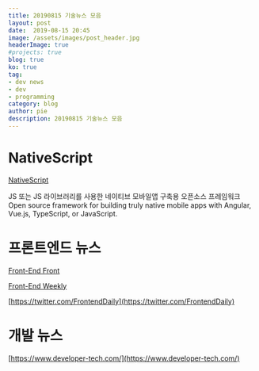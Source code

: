 ```yaml
---
title: 20190815 기술뉴스 모음
layout: post
date:  2019-08-15 20:45
image: /assets/images/post_header.jpg
headerImage: true
#projects: true
blog: true
ko: true
tag:
- dev news
- dev
- programming
category: blog
author: pie
description: 20190815 기술뉴스 모음
---
```


# NativeScript
[NativeScript](https://www.nativescript.org/)

JS 또는 JS 라이브러리를 사용한 네이티브 모바일앱 구축용 오픈소스 프레임워크
Open source framework for building truly native mobile apps with Angular, Vue.js, TypeScript, or JavaScript.


# 프론트엔드 뉴스
[Front-End Front](https://frontendfront.com/)

[Front-End Weekly](https://frontendweekly.co/)

[https://twitter.com/FrontendDaily](https://twitter.com/FrontendDaily)

# 개발 뉴스
[https://www.developer-tech.com/](https://www.developer-tech.com/)


